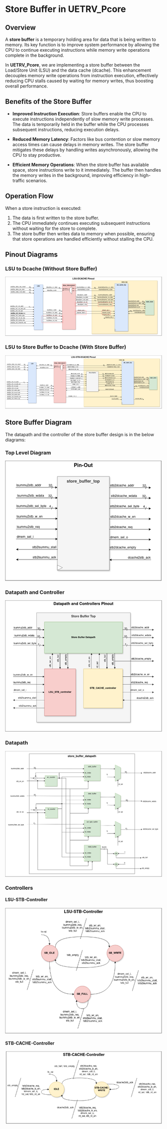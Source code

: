# Store Buffer in UETRV_Pcore

## Overview
A **store buffer** is a temporary holding area for data that is being written to memory. Its key function is to improve system performance by allowing the CPU to continue executing instructions while memory write operations complete in the background.

In **UETRV_Pcore**, we are implementing a store buffer between the Load/Store Unit (LSU) and the data cache (dcache). This enhancement decouples memory write operations from instruction execution, effectively reducing CPU stalls caused by waiting for memory writes, thus boosting overall performance.

## Benefits of the Store Buffer

- **Improved Instruction Execution**: Store buffers enable the CPU to execute instructions independently of slow memory write processes. The data is temporarily held in the buffer while the CPU processes subsequent instructions, reducing execution delays.
  
- **Reduced Memory Latency**: Factors like bus contention or slow memory access times can cause delays in memory writes. The store buffer mitigates these delays by handling writes asynchronously, allowing the CPU to stay productive.
  
- **Efficient Memory Operations**: When the store buffer has available space, store instructions write to it immediately. The buffer then handles the memory writes in the background, improving efficiency in high-traffic scenarios.

## Operation Flow

When a store instruction is executed:
1. The data is first written to the store buffer.
2. The CPU immediately continues executing subsequent instructions without waiting for the store to complete.
3. The store buffer then writes data to memory when possible, ensuring that store operations are handled efficiently without stalling the CPU.

## Pinout Diagrams

### LSU to Dcache (Without Store Buffer)

![LSU to Dcache](./docs/pinout-lsu-dcache.png)

### LSU to Store Buffer to Dcache (With Store Buffer)

![LSU to Store Buffer to Dcache](./docs/pinout-lsu-stb-dcache.png)

## Store Buffer Diagram

The datapath and the controller of the store buffer design is in the below diagrams:

### Top Level Diagram

![alt text](docs/store_buffer_tld.png)

### Datapath and Controller

![alt text](docs/datapath_controller.png)

### Datapath

![Datapath](./docs/store-buffer-datapath.png)

### Controllers

#### LSU-STB-Controller

![LSU-Controller](./docs/stb_lsu_controller.png)

#### STB-CACHE-Controller

![LSU-Controller](./docs/stb-cache-controller.png)
